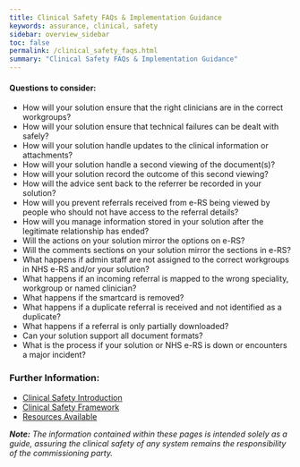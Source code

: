 ```yaml
---
title: Clinical Safety FAQs & Implementation Guidance
keywords: assurance, clinical, safety
sidebar: overview_sidebar
toc: false
permalink: /clinical_safety_faqs.html
summary: "Clinical Safety FAQs & Implementation Guidance"
---
```


#### Questions to consider:

- How will your solution ensure that the right clinicians are in the correct workgroups?
- How will your solution ensure that technical failures can be dealt with safely?
- How will your solution handle updates to the clinical information or attachments?
- How will your solution handle a second viewing of the document(s)?
- How will your solution record the outcome of this second viewing?
- How will the advice sent back to the referrer be recorded in your solution?
- How will you prevent referrals received from e-RS being viewed by people who should not have access to the referral details?
- How will you manage information stored in your solution after the legitimate relationship has ended?
- Will the actions on your solution mirror the options on e-RS?
- Will the comments sections on your solution mirror the sections in e-RS?
- What happens if admin staff are not assigned to the correct workgroups in NHS e-RS and/or your solution?
- What happens if an incoming referral is mapped to the wrong speciality, workgroup or named clinician?
- What happens if the smartcard is removed?
- What happens if a duplicate referral is received and not identified as a duplicate?
- What happens if a referral is only partially downloaded?
- Can your solution support all document formats?
- What is the process if your solution or NHS e-RS is down or encounters a major incident?

### Further Information:
- [Clinical Safety Introduction](clinical_safety_intro.html)
- [Clinical Safety Framework](clinical_safety_framework.html)
- [Resources Available](clinical_safety_resources.html)

_**Note:** The information contained within these pages is intended solely as a guide, assuring the clinical safety of any system remains the responsibility of the commissioning party._
